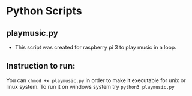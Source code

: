 # Python Scripts

## playmusic.py
- This script was created for raspberry pi 3 to play music in a loop.


## Instruction to run:
You can ```chmod +x playmusic.py``` in order to make it executable for unix or linux system. To run it on windows system try ```python3 playmusic.py```
